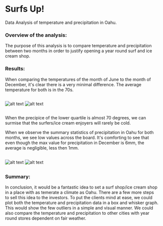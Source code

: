 # Surfs Up!
Data Analysis of temperature and precipitation in Oahu. 

### Overview of the analysis:
The purpose of this analysis is to compare temperature and precipitation between two months in order to justify opening a year round surf and ice cream shop. 


### Results: 
When comparing the temperatures of the month of June to the month of December, it's clear there is a very minimal difference. The average temperature for both is in the 70s. 
##
![alt text](https://github.com/zackarymeadows/surfs-up/blob/d3f7e095355fea176c066ea158de54649d25a196/December%20Temps.png)
![alt text](https://github.com/zackarymeadows/surfs-up/blob/d3f7e095355fea176c066ea158de54649d25a196/June%20Temps.png)
##
When the precipice of the lower quartile is almost 70 degrees, we can surmise that the surfers/ice cream enjoyers will rarely be cold. 

When we observe the summary statistics of precipitation in Oahu for both months, we see low values across the board. It's comforting to see that even though the max value for precipitation in December is 6mm, the average is negligible, less then 1mm. 
##
![alt text](https://github.com/zackarymeadows/surfs-up/blob/d3f7e095355fea176c066ea158de54649d25a196/June%20Prcp.png)
![alt text](https://github.com/zackarymeadows/surfs-up/blob/d3f7e095355fea176c066ea158de54649d25a196/December%20prcp.png)

##
### Summary:
In conclusion, it would be a fantastic idea to set a surf shop/ice cream shop in a place with as temerate a climate as Oahu. 
There are a few more steps to sell this idea to the investors. 
To put the clients mind at ease, we could plot both the temperature and precipitation data in a box and whisker graph. This would show the few outliers in a simple and visual manner. We could also compare the temperature and precipitation to other cities with year round stores dependent on fair weather.
